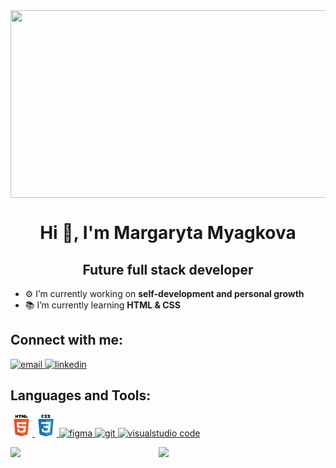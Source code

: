 <img align="center" width="1000px" height="300px" src="https://thumbs.gfycat.com/DefiniteImmenseHalicore-size_restricted.gif" />

<h1 align="center">Hi 👋, I'm Margaryta Myagkova</h1>
<h2 align="center">Future full stack developer</h2>

- :gear: I’m currently working on **self-development and personal growth**
- :books: I’m currently learning **HTML & CSS**

<h2 align="left">Connect with me:</h2>
<p align="left">
<a href="mailto:margaryta.myagkova@gmail.com" target="top">
<img src="https://upload.wikimedia.org/wikipedia/commons/7/7e/Gmail_icon_%282020%29.svg" alt="email" height="35" width="35" />
</a>

<a href="https://linkedin.com" target="blank" rel="noopener noreferrer nofollow">
<img src="https://raw.githubusercontent.com/rahuldkjain/github-profile-readme-generator/master/src/images/icons/Social/linked-in-alt.svg" alt="linkedin" height="35" width="30" />
</a>
</p>

<h2 align="left">Languages and Tools:</h2>
<p align="left"> 
  <a href="https://developer.mozilla.org/en-US/docs/Web/HTML" target="_blank" rel="noopener noreferrer nofollow"> 
  <img src="https://raw.githubusercontent.com/devicons/devicon/master/icons/html5/html5-original-wordmark.svg" alt="html5" width="35" height="35"/> 
  </a> 
  
  <a href="https://developer.mozilla.org/en-US/docs/Web/CSS" target="_blank" rel="noopener noreferrer nofollow"> 
  <img src="https://raw.githubusercontent.com/devicons/devicon/master/icons/css3/css3-original-wordmark.svg" alt="css3" width="35" height="35"/> 
  </a> 
 
  <a href="https://www.figma.com/" target="_blank" rel="noopener noreferrer nofollow"> 
  <img src="https://www.vectorlogo.zone/logos/figma/figma-icon.svg" alt="figma" width="35" height="35"/> 
  </a> 
  
  <a href="https://git-scm.com/" target="_blank" rel="noopener noreferrer nofollow"> 
  <img src="https://www.vectorlogo.zone/logos/git-scm/git-scm-icon.svg" alt="git" width="35" height="35"/> 
  </a> 
  
  <a href="https://code.visualstudio.com/" target="_blank" rel="noopener noreferrer nofollow">
  <img src="https://www.vectorlogo.zone/logos/visualstudio_code/visualstudio_code-icon.svg" alt="visualstudio code" width="35" height="35"/> 
  </a> 
</p>

<img align="left" width="47%" src="https://github-readme-stats.vercel.app/api?username=phoenix7778&count_private=true&show_icons=true&theme=algolia" />
<img align="left" width="47%" src="https://github-readme-stats.vercel.app/api/top-langs/?username=phoenix7778&layout=compact&count_private=true&show_icons=true&theme=algolia" />
